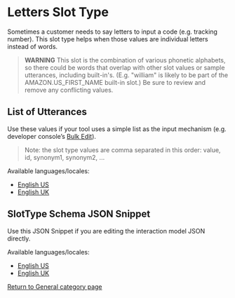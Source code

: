 # Letters Slot Type

Sometimes a customer needs to say letters to input a code (e.g. tracking number). This slot type helps when those values are individual letters instead of words.

> **WARNING** This slot is the combination of various phonetic alphabets, so there could be words that overlap with other slot values or sample utterances, including built-in's. (E.g. "william" is likely to be part of the AMAZON.US_FIRST_NAME built-in slot.) Be sure to review and remove any conflicting values.

## List of Utterances
Use these values if your tool uses a simple list as the input mechanism (e.g. developer console’s [Bulk Edit](https://developer.amazon.com/docs/custom-skills/create-intents-utterances-and-slots.html#edit-or-upload-sample-utterances-in-bulk)).

> Note: the slot type values are comma separated in this order: value, id, synonym1, synonym2, ...

Available languages/locales:
- [English US](./en-US.txt)
- [English UK](./en-GB.txt)

## SlotType Schema JSON Snippet
Use this JSON Snippet if you are editing the interaction model JSON directly.

Available languages/locales:
- [English US](./en-US.json)
- [English UK](./en-GB.json)

[Return to General category page](..)
